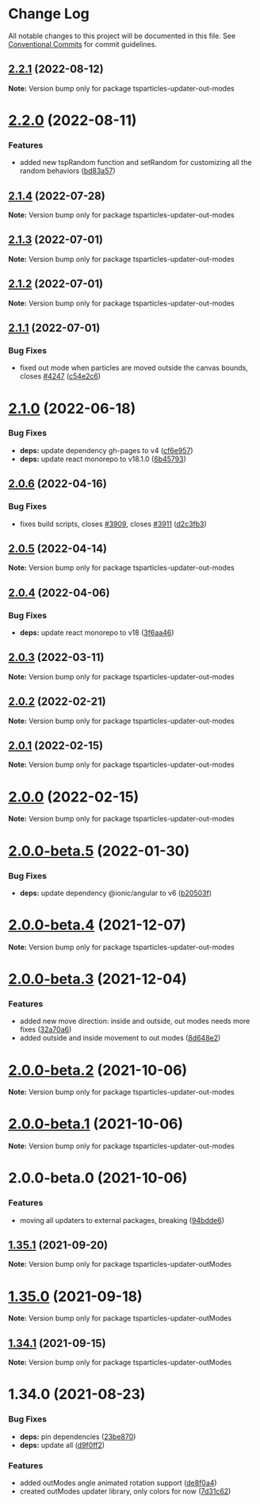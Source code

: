 # Change Log

All notable changes to this project will be documented in this file.
See [Conventional Commits](https://conventionalcommits.org) for commit guidelines.

## [2.2.1](https://github.com/matteobruni/tsparticles/compare/tsparticles-updater-out-modes@2.2.0...tsparticles-updater-out-modes@2.2.1) (2022-08-12)

**Note:** Version bump only for package tsparticles-updater-out-modes





# [2.2.0](https://github.com/matteobruni/tsparticles/compare/tsparticles-updater-out-modes@2.1.4...tsparticles-updater-out-modes@2.2.0) (2022-08-11)


### Features

* added new tspRandom function and setRandom for customizing all the random behaviors ([bd83a57](https://github.com/matteobruni/tsparticles/commit/bd83a57b2eb8b455450a5940ba4c4d5ff34834b2))





## [2.1.4](https://github.com/matteobruni/tsparticles/compare/tsparticles-updater-out-modes@2.1.3...tsparticles-updater-out-modes@2.1.4) (2022-07-28)

**Note:** Version bump only for package tsparticles-updater-out-modes





## [2.1.3](https://github.com/matteobruni/tsparticles/compare/tsparticles-updater-out-modes@2.1.2...tsparticles-updater-out-modes@2.1.3) (2022-07-01)

**Note:** Version bump only for package tsparticles-updater-out-modes





## [2.1.2](https://github.com/matteobruni/tsparticles/compare/tsparticles-updater-out-modes@2.1.1...tsparticles-updater-out-modes@2.1.2) (2022-07-01)

**Note:** Version bump only for package tsparticles-updater-out-modes





## [2.1.1](https://github.com/matteobruni/tsparticles/compare/tsparticles-updater-out-modes@2.1.0...tsparticles-updater-out-modes@2.1.1) (2022-07-01)


### Bug Fixes

* fixed out mode when particles are moved outside the canvas bounds, closes [#4247](https://github.com/matteobruni/tsparticles/issues/4247) ([c54e2c6](https://github.com/matteobruni/tsparticles/commit/c54e2c6da7b79782e231efd7384285fd9771a9eb))





# [2.1.0](https://github.com/matteobruni/tsparticles/compare/tsparticles-updater-out-modes@2.0.6...tsparticles-updater-out-modes@2.1.0) (2022-06-18)


### Bug Fixes

* **deps:** update dependency gh-pages to v4 ([cf6e957](https://github.com/matteobruni/tsparticles/commit/cf6e9577132afcec26410f7321fcf5ffcfb05930))
* **deps:** update react monorepo to v18.1.0 ([6b45793](https://github.com/matteobruni/tsparticles/commit/6b457937c41d7681a2135dfcb6ff220e578f22bb))





## [2.0.6](https://github.com/matteobruni/tsparticles/compare/tsparticles-updater-out-modes@2.0.5...tsparticles-updater-out-modes@2.0.6) (2022-04-16)


### Bug Fixes

* fixes build scripts, closes [#3909](https://github.com/matteobruni/tsparticles/issues/3909), closes [#3911](https://github.com/matteobruni/tsparticles/issues/3911) ([d2c3fb3](https://github.com/matteobruni/tsparticles/commit/d2c3fb33ff9c9d529f2609f89c63cb6e1e61ecda))





## [2.0.5](https://github.com/matteobruni/tsparticles/compare/tsparticles-updater-out-modes@2.0.4...tsparticles-updater-out-modes@2.0.5) (2022-04-14)

**Note:** Version bump only for package tsparticles-updater-out-modes





## [2.0.4](https://github.com/matteobruni/tsparticles/compare/tsparticles-updater-out-modes@2.0.3...tsparticles-updater-out-modes@2.0.4) (2022-04-06)


### Bug Fixes

* **deps:** update react monorepo to v18 ([3f6aa46](https://github.com/matteobruni/tsparticles/commit/3f6aa46e399d0092ae13ba494db86256c0d05c40))





## [2.0.3](https://github.com/matteobruni/tsparticles/compare/tsparticles-updater-out-modes@2.0.2...tsparticles-updater-out-modes@2.0.3) (2022-03-11)

**Note:** Version bump only for package tsparticles-updater-out-modes





## [2.0.2](https://github.com/matteobruni/tsparticles/compare/tsparticles-updater-out-modes@2.0.1...tsparticles-updater-out-modes@2.0.2) (2022-02-21)

**Note:** Version bump only for package tsparticles-updater-out-modes





## [2.0.1](https://github.com/matteobruni/tsparticles/compare/tsparticles-updater-out-modes@2.0.0...tsparticles-updater-out-modes@2.0.1) (2022-02-15)

**Note:** Version bump only for package tsparticles-updater-out-modes





# [2.0.0](https://github.com/matteobruni/tsparticles/compare/tsparticles-updater-out-modes@2.0.0-beta.5...tsparticles-updater-out-modes@2.0.0) (2022-02-15)

**Note:** Version bump only for package tsparticles-updater-out-modes





# [2.0.0-beta.5](https://github.com/matteobruni/tsparticles/compare/tsparticles-updater-out-modes@2.0.0-beta.4...tsparticles-updater-out-modes@2.0.0-beta.5) (2022-01-30)


### Bug Fixes

* **deps:** update dependency @ionic/angular to v6 ([b20503f](https://github.com/matteobruni/tsparticles/commit/b20503ff2a29f6c8617f42c764c8a868fc334c5f))





# [2.0.0-beta.4](https://github.com/matteobruni/tsparticles/compare/tsparticles-updater-out-modes@2.0.0-beta.3...tsparticles-updater-out-modes@2.0.0-beta.4) (2021-12-07)

**Note:** Version bump only for package tsparticles-updater-out-modes





# [2.0.0-beta.3](https://github.com/matteobruni/tsparticles/compare/tsparticles-updater-out-modes@2.0.0-beta.2...tsparticles-updater-out-modes@2.0.0-beta.3) (2021-12-04)


### Features

* added new move direction: inside and outside, out modes needs more fixes ([32a70a6](https://github.com/matteobruni/tsparticles/commit/32a70a68a155db1ed796519addd7298e33a39094))
* added outside and inside movement to out modes ([8d648e2](https://github.com/matteobruni/tsparticles/commit/8d648e2876249d8acd6b5e5a56455200ab03f117))





# [2.0.0-beta.2](https://github.com/matteobruni/tsparticles/compare/tsparticles-updater-out-modes@2.0.0-beta.1...tsparticles-updater-out-modes@2.0.0-beta.2) (2021-10-06)

**Note:** Version bump only for package tsparticles-updater-out-modes





# [2.0.0-beta.1](https://github.com/matteobruni/tsparticles/compare/tsparticles-updater-out-modes@2.0.0-beta.0...tsparticles-updater-out-modes@2.0.0-beta.1) (2021-10-06)

**Note:** Version bump only for package tsparticles-updater-out-modes





# 2.0.0-beta.0 (2021-10-06)


### Features

* moving all updaters to external packages, breaking ([94bdde6](https://github.com/matteobruni/tsparticles/commit/94bdde67d0b546c22b7841ff8e969d15ddef3430))





## [1.35.1](https://github.com/matteobruni/tsparticles/compare/tsparticles-updater-outModes@1.35.0...tsparticles-updater-outModes@1.35.1) (2021-09-20)

**Note:** Version bump only for package tsparticles-updater-outModes





# [1.35.0](https://github.com/matteobruni/tsparticles/compare/tsparticles-updater-outModes@1.34.1...tsparticles-updater-outModes@1.35.0) (2021-09-18)

**Note:** Version bump only for package tsparticles-updater-outModes





## [1.34.1](https://github.com/matteobruni/tsparticles/compare/tsparticles-updater-outModes@1.34.0...tsparticles-updater-outModes@1.34.1) (2021-09-15)

**Note:** Version bump only for package tsparticles-updater-outModes





# 1.34.0 (2021-08-23)


### Bug Fixes

* **deps:** pin dependencies ([23be870](https://github.com/matteobruni/tsparticles/commit/23be8708d698e1e37a18f2ed292cbccffb0f1e47))
* **deps:** update all ([d9f0ff2](https://github.com/matteobruni/tsparticles/commit/d9f0ff2f8c4ac269aaad5077492746e3da8fb422))


### Features

* added outModes angle animated rotation support ([de8f0a4](https://github.com/matteobruni/tsparticles/commit/de8f0a46436601aeb580651b1f87741fd9fc3c79))
* created outModes updater library, only colors for now ([7d31c62](https://github.com/matteobruni/tsparticles/commit/7d31c62ecb8f023234514b5ef46f0de55f75c283))
